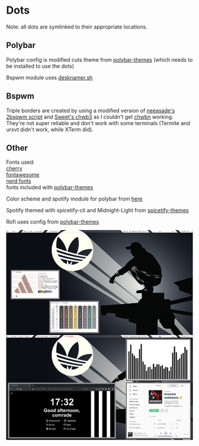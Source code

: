 # Dots

Note: all dots are symlinked to their appropriate locations.  

## Polybar

Polybar config is modified cuts theme from [polybar-themes](https://github.com/adi1090x/polybar-themes) (which needs to be installed to use the dots)  

Bspwm module uses [desknamer.sh](https://gitlab.com/jallbrit/desknamer)  

## Bspwm

Triple borders are created by using a modified version of [neeasade's 2bspwm script](https://github.com/neeasade/dotfiles/blob/master/wm/.wm/scripts/visual/2bspwm) and [Sweet's chwb3](https://github.com/wmutils/opt/pull/40) as I couldn't get [chwbn](https://github.com/neeasade/opt) working.  
They're not super reliable and don't work with some terminals (Termite and urxvt didn't work, while XTerm did).

## Other
  
Fonts used:  
  [cherry](https://github.com/turquoise-hexagon/cherry)  
  [fontawesome](https://fontawesome.com/)  
  [nerd fonts](https://www.nerdfonts.com/)  
  fonts included with [polybar-themes](https://github.com/adi1090x/polybar-themes)  
    
Color scheme and spotify module for polybar from [here](https://github.com/ChocolateBread799/dots)  
  
Spotify themed with spicetify-cli and Midnight-Light from [spicetify-themes](https://github.com/morpheusthewhite/spicetify-themes/)  
  
Rofi uses config from [polybar-themes](https://github.com/adi1090x/polybar-themes)  

![Preview](https://github.com/svge-cbbge/Dots/blob/main/UnixPorn.png)
